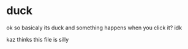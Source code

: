 # duck

ok so basicaly its duck and something happens when you click it?
idk

kaz thinks this file is silly 

